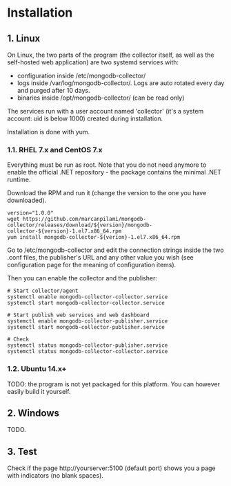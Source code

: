 # Installation

## 1. Linux

On Linux, the two parts of the program (the collector itself, as well as the self-hosted web application) 
are two systemd services with:
* configuration inside /etc/mongodb-collector/
* logs inside /var/log/mongodb-collector/. Logs are auto rotated every day and purged after 10 days.
* binaries inside /opt/mongodb-collector/ (can be read only)

The services run with a user account named 'collector' (it's a system account: uid is below 1000) created during installation.

Installation is done with yum.


### 1.1. RHEL 7.x and CentOS 7.x


Everything must be run as root. Note that you do not need anymore to enable the official .NET repository - the package contains the minimal .NET runtime.

Download the RPM and run it (change the version to the one you have downloaded).
```
version="1.0.0"
wget https://github.com/marcanpilami/mongodb-collector/releases/download/${version}/mongodb-collector-${version}-1.el7.x86_64.rpm
yum install mongodb-collector-${verion}-1.el7.x86_64.rpm
```

Go to /etc/mongodb-collector and edit the connection strings inside the two .conf files, the publisher's URL and any other value you wish (see configuration page for the meaning of configuration items).

Then you can enable the collector and the publisher:
```
# Start collector/agent
systemctl enable mongodb-collector-collector.service
systemctl start mongodb-collector-collector.service

# Start publish web services and web dashboard
systemctl enable mongodb-collector-publisher.service
systemctl start mongodb-collector-publisher.service

# Check
systemctl status mongodb-collector-publisher.service
systemctl status mongodb-collector-collector.service
```


### 1.2. Ubuntu 14.x+

TODO: the program is not yet packaged for this platform. You can however easily build it yourself.

## 2. Windows

TODO.

## 3. Test

Check if the page http://yourserver:5100 (default port) shows you a page with indicators 
(no blank spaces).